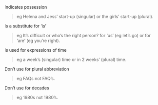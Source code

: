 
Indicates possession

> eg Helena and Jess’ start-up (singular) or  the girls’ start-up (plural).

Is a substitute for ‘is’

> eg It’s difficult or who’s the right person? for ‘us’ (eg let’s go) or for ‘are’ (eg you’re right).

Is used for expressions of time

> eg a week’s (singular) time or in 2 weeks’ (plural) time.

Don’t use for plural abbreviation

> eg FAQs not FAQ’s.

Don’t use for decades

> eg 1980s not 1980’s.